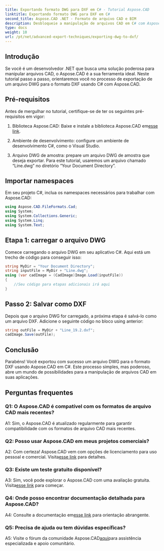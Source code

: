 ```yaml
---
title: Exportando formato DWG para DXF em C# - Tutorial Aspose.CAD
linktitle: Exportando formato DWG para DXF em C#
second_title: Aspose.CAD .NET - Formato de arquivo CAD e BIM
description: Desbloqueie a manipulação de arquivos CAD em C# com Aspose.CAD. Aprenda a exportar DWG para DXF sem esforço. Siga nosso guia passo a passo para uma integração perfeita.
type: docs
weight: 10
url: /pt/net/advanced-export-techniques/exporting-dwg-to-dxf/
---
```

## Introdução

Se você é um desenvolvedor .NET que busca uma solução poderosa para manipular arquivos CAD, o Aspose.CAD é a sua ferramenta ideal. Neste tutorial passo a passo, orientaremos você no processo de exportação de um arquivo DWG para o formato DXF usando C# com Aspose.CAD.

## Pré-requisitos

Antes de mergulhar no tutorial, certifique-se de ter os seguintes pré-requisitos em vigor:

1.  Biblioteca Aspose.CAD: Baixe e instale a biblioteca Aspose.CAD em[esse link](https://releases.aspose.com/cad/net/).

2. Ambiente de desenvolvimento: configure um ambiente de desenvolvimento C#, como o Visual Studio.

3. Arquivo DWG de amostra: prepare um arquivo DWG de amostra que deseja exportar. Para este tutorial, usaremos um arquivo chamado “Line.dwg” no diretório “Your Document Directory”.

## Importar namespaces

Em seu projeto C#, inclua os namespaces necessários para trabalhar com Aspose.CAD:

```csharp
using Aspose.CAD.FileFormats.Cad;
using System;
using System.Collections.Generic;
using System.Linq;
using System.Text;
```

## Etapa 1: carregar o arquivo DWG

Comece carregando o arquivo DWG em seu aplicativo C#. Aqui está um trecho de código para conseguir isso:

```csharp
string MyDir = "Your Document Directory";
string inputFile = MyDir + "Line.dwg";
using (var cadImage = (CadImage)Image.Load(inputFile))
{
    //Seu código para etapas adicionais irá aqui
}
```

## Passo 2: Salvar como DXF

Depois que o arquivo DWG for carregado, a próxima etapa é salvá-lo como um arquivo DXF. Adicione o seguinte código no bloco using anterior:

```csharp
string outFile = MyDir + "Line_19.2.dxf";
cadImage.Save(outFile);
```

## Conclusão

Parabéns! Você exportou com sucesso um arquivo DWG para o formato DXF usando Aspose.CAD em C#. Este processo simples, mas poderoso, abre um mundo de possibilidades para a manipulação de arquivos CAD em suas aplicações.

## Perguntas frequentes

### Q1: O Aspose.CAD é compatível com os formatos de arquivo CAD mais recentes?

A1: Sim, o Aspose.CAD é atualizado regularmente para garantir compatibilidade com os formatos de arquivo CAD mais recentes.

### Q2: Posso usar Aspose.CAD em meus projetos comerciais?

 A2: Com certeza! Aspose.CAD vem com opções de licenciamento para uso pessoal e comercial. Visita[esse link](https://purchase.aspose.com/buy) para detalhes.

### Q3: Existe um teste gratuito disponível?

 A3: Sim, você pode explorar o Aspose.CAD com uma avaliação gratuita. Visita[esse link](https://releases.aspose.com/) para começar.

### Q4: Onde posso encontrar documentação detalhada para Aspose.CAD?

 A4: Consulte a documentação em[esse link](https://reference.aspose.com/cad/net/) para orientação abrangente.

### Q5: Precisa de ajuda ou tem dúvidas específicas?

 A5: Visite o fórum da comunidade Aspose.CAD[aqui](https://forum.aspose.com/c/cad/19)para assistência especializada e apoio comunitário.